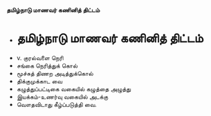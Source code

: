 **தமிழ்நாடு மாணவர் கணினித் திட்டம்**
- # தமிழ்நாடு மாணவர் கணினித் திட்டம்
- v. குரல்வளை நெரி
- சங்கை நெரித்துக் கொல்
- மூச்சுத் திணற அடித்துக்கொல்
- திக்குமுக்காட வை
- கழுத்துப்பட்டிகை வகையில் கழுத்தை அழுத்து
- இயக்கம்-உணர்வு வகையில் அடக்கு
- வௌதவிடாது கீழ்ப்படுத்தி வை.

